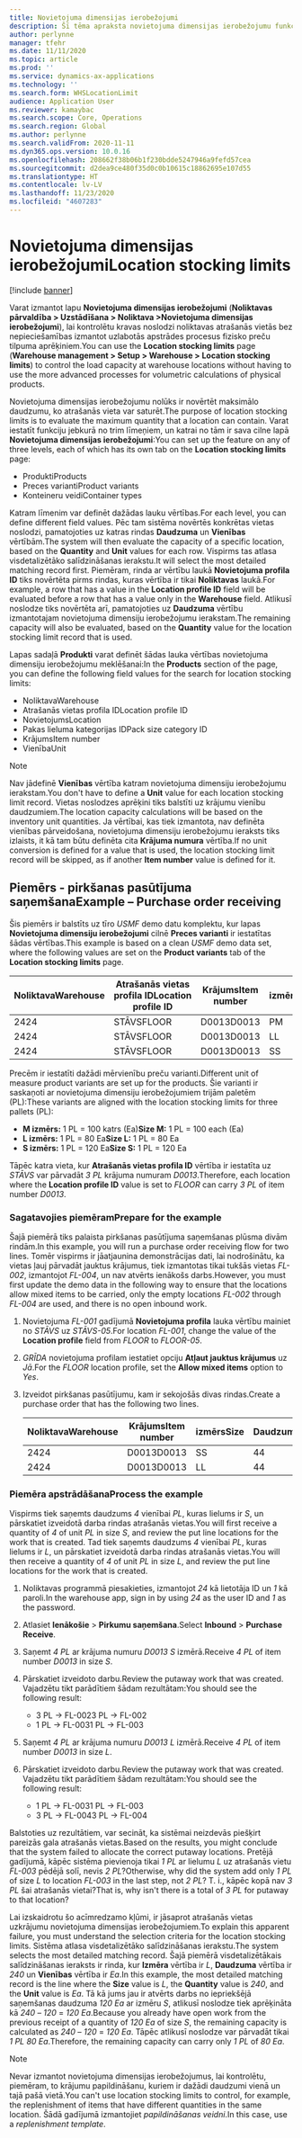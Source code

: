 ```yaml
---
title: Novietojuma dimensijas ierobežojumi
description: Šī tēma apraksta novietojuma dimensijas ierobežojumu funkcionalitāti.
author: perlynne
manager: tfehr
ms.date: 11/11/2020
ms.topic: article
ms.prod: ''
ms.service: dynamics-ax-applications
ms.technology: ''
ms.search.form: WHSLocationLimit
audience: Application User
ms.reviewer: kamaybac
ms.search.scope: Core, Operations
ms.search.region: Global
ms.author: perlynne
ms.search.validFrom: 2020-11-11
ms.dyn365.ops.version: 10.0.16
ms.openlocfilehash: 208662f38b06b1f230bdde5247946a9fefd57cea
ms.sourcegitcommit: d2dea9ce480f35d0c0b10615c18862695e107d55
ms.translationtype: HT
ms.contentlocale: lv-LV
ms.lasthandoff: 11/23/2020
ms.locfileid: "4607283"
---
```

# <a name="location-stocking-limits"></a><span data-ttu-id="d3a2c-103">Novietojuma dimensijas ierobežojumi</span><span class="sxs-lookup"><span data-stu-id="d3a2c-103">Location stocking limits</span></span>

[!include [banner](../includes/banner.md)]

<span data-ttu-id="d3a2c-104">Varat izmantot lapu **Novietojuma dimensijas ierobežojumi** (**Noliktavas pārvaldība \> Uzstādīšana \> Noliktava \>Novietojuma dimensijas ierobežojumi**), lai kontrolētu kravas noslodzi noliktavas atrašanās vietās bez nepieciešamības izmantot uzlabotās apstrādes procesus fizisko preču tilpuma aprēķiniem.</span><span class="sxs-lookup"><span data-stu-id="d3a2c-104">You can use the **Location stocking limits** page (**Warehouse management \> Setup \> Warehouse \> Location stocking limits**) to control the load capacity at warehouse locations without having to use the more advanced processes for volumetric calculations of physical products.</span></span>

<span data-ttu-id="d3a2c-105">Novietojuma dimensijas ierobežojumu nolūks ir novērtēt maksimālo daudzumu, ko atrašanās vieta var saturēt.</span><span class="sxs-lookup"><span data-stu-id="d3a2c-105">The purpose of location stocking limits is to evaluate the maximum quantity that a location can contain.</span></span> <span data-ttu-id="d3a2c-106">Varat iestatīt funkciju jebkurā no trim līmeņiem, un katrai no tām ir sava cilne lapā **Novietojuma dimensijas ierobežojumi**:</span><span class="sxs-lookup"><span data-stu-id="d3a2c-106">You can set up the feature on any of three levels, each of which has its own tab on the **Location stocking limits** page:</span></span>

- <span data-ttu-id="d3a2c-107">Produkti</span><span class="sxs-lookup"><span data-stu-id="d3a2c-107">Products</span></span>
- <span data-ttu-id="d3a2c-108">Preces varianti</span><span class="sxs-lookup"><span data-stu-id="d3a2c-108">Product variants</span></span>
- <span data-ttu-id="d3a2c-109">Konteineru veidi</span><span class="sxs-lookup"><span data-stu-id="d3a2c-109">Container types</span></span>

<span data-ttu-id="d3a2c-110">Katram līmenim var definēt dažādas lauku vērtības.</span><span class="sxs-lookup"><span data-stu-id="d3a2c-110">For each level, you can define different field values.</span></span> <span data-ttu-id="d3a2c-111">Pēc tam sistēma novērtēs konkrētas vietas noslodzi, pamatojoties uz katras rindas **Daudzuma** un **Vienības** vērtībām.</span><span class="sxs-lookup"><span data-stu-id="d3a2c-111">The system will then evaluate the capacity of a specific location, based on the **Quantity** and **Unit** values for each row.</span></span> <span data-ttu-id="d3a2c-112">Vispirms tas atlasa visdetalizētāko salīdzināšanas ierakstu.</span><span class="sxs-lookup"><span data-stu-id="d3a2c-112">It will select the most detailed matching record first.</span></span> <span data-ttu-id="d3a2c-113">Piemēram, rinda ar vērtību laukā **Novietojuma profila ID** tiks novērtēta pirms rindas, kuras vērtība ir tikai **Noliktavas** laukā.</span><span class="sxs-lookup"><span data-stu-id="d3a2c-113">For example, a row that has a value in the **Location profile ID** field will be evaluated before a row that has a value only in the **Warehouse** field.</span></span> <span data-ttu-id="d3a2c-114">Atlikusī noslodze tiks novērtēta arī, pamatojoties uz **Daudzuma** vērtību izmantotajam novietojuma dimensiju ierobežojumu ierakstam.</span><span class="sxs-lookup"><span data-stu-id="d3a2c-114">The remaining capacity will also be evaluated, based on the **Quantity** value for the location stocking limit record that is used.</span></span>

<span data-ttu-id="d3a2c-115">Lapas sadaļā **Produkti** varat definēt šādas lauka vērtības novietojuma dimensiju ierobežojumu meklēšanai:</span><span class="sxs-lookup"><span data-stu-id="d3a2c-115">In the **Products** section of the page, you can define the following field values for the search for location stocking limits:</span></span>

- <span data-ttu-id="d3a2c-116">Noliktava</span><span class="sxs-lookup"><span data-stu-id="d3a2c-116">Warehouse</span></span>
- <span data-ttu-id="d3a2c-117">Atrašanās vietas profila ID</span><span class="sxs-lookup"><span data-stu-id="d3a2c-117">Location profile ID</span></span>
- <span data-ttu-id="d3a2c-118">Novietojums</span><span class="sxs-lookup"><span data-stu-id="d3a2c-118">Location</span></span>
- <span data-ttu-id="d3a2c-119">Pakas lieluma kategorijas ID</span><span class="sxs-lookup"><span data-stu-id="d3a2c-119">Pack size category ID</span></span>
- <span data-ttu-id="d3a2c-120">Krājums</span><span class="sxs-lookup"><span data-stu-id="d3a2c-120">Item number</span></span>
- <span data-ttu-id="d3a2c-121">Vienība</span><span class="sxs-lookup"><span data-stu-id="d3a2c-121">Unit</span></span>

> [!NOTE]
> <span data-ttu-id="d3a2c-122">Nav jādefinē **Vienības** vērtība katram novietojuma dimensiju ierobežojumu ierakstam.</span><span class="sxs-lookup"><span data-stu-id="d3a2c-122">You don't have to define a **Unit** value for each location stocking limit record.</span></span> <span data-ttu-id="d3a2c-123">Vietas noslodzes aprēķini tiks balstīti uz krājumu vienību daudzumiem.</span><span class="sxs-lookup"><span data-stu-id="d3a2c-123">The location capacity calculations will be based on the inventory unit quantities.</span></span> <span data-ttu-id="d3a2c-124">Ja vērtībai, kas tiek izmantota, nav definēta vienības pārveidošana, novietojuma dimensiju ierobežojumu ieraksts tiks izlaists, it kā tam būtu definēta cita **Krājuma numura** vērtība.</span><span class="sxs-lookup"><span data-stu-id="d3a2c-124">If no unit conversion is defined for a value that is used, the location stocking limit record will be skipped, as if another **Item number** value is defined for it.</span></span>

## <a name="example--purchase-order-receiving"></a><span data-ttu-id="d3a2c-125">Piemērs - pirkšanas pasūtījuma saņemšana</span><span class="sxs-lookup"><span data-stu-id="d3a2c-125">Example – Purchase order receiving</span></span>

<span data-ttu-id="d3a2c-126">Šis piemērs ir balstīts uz tīro *USMF* demo datu komplektu, kur lapas **Novietojuma dimensiju ierobežojumi** cilnē **Preces varianti** ir iestatītas šādas vērtības.</span><span class="sxs-lookup"><span data-stu-id="d3a2c-126">This example is based on a clean *USMF* demo data set, where the following values are set on the **Product variants** tab of the **Location stocking limits** page.</span></span>

| <span data-ttu-id="d3a2c-127">Noliktava</span><span class="sxs-lookup"><span data-stu-id="d3a2c-127">Warehouse</span></span> | <span data-ttu-id="d3a2c-128">Atrašanās vietas profila ID</span><span class="sxs-lookup"><span data-stu-id="d3a2c-128">Location profile ID</span></span> | <span data-ttu-id="d3a2c-129">Krājums</span><span class="sxs-lookup"><span data-stu-id="d3a2c-129">Item number</span></span> | <span data-ttu-id="d3a2c-130">izmērs</span><span class="sxs-lookup"><span data-stu-id="d3a2c-130">Size</span></span> | <span data-ttu-id="d3a2c-131">Daudzums</span><span class="sxs-lookup"><span data-stu-id="d3a2c-131">Quantity</span></span> | <span data-ttu-id="d3a2c-132">Vienība</span><span class="sxs-lookup"><span data-stu-id="d3a2c-132">Unit</span></span> |
|-----------|---------------------|-------------|------|----------|------|
| <span data-ttu-id="d3a2c-133">24</span><span class="sxs-lookup"><span data-stu-id="d3a2c-133">24</span></span>        | <span data-ttu-id="d3a2c-134">STĀVS</span><span class="sxs-lookup"><span data-stu-id="d3a2c-134">FLOOR</span></span>               | <span data-ttu-id="d3a2c-135">D0013</span><span class="sxs-lookup"><span data-stu-id="d3a2c-135">D0013</span></span>       | <span data-ttu-id="d3a2c-136">P</span><span class="sxs-lookup"><span data-stu-id="d3a2c-136">M</span></span>    | <span data-ttu-id="d3a2c-137">300</span><span class="sxs-lookup"><span data-stu-id="d3a2c-137">300</span></span>      | <span data-ttu-id="d3a2c-138">gab.</span><span class="sxs-lookup"><span data-stu-id="d3a2c-138">Ea</span></span>   |
| <span data-ttu-id="d3a2c-139">24</span><span class="sxs-lookup"><span data-stu-id="d3a2c-139">24</span></span>        | <span data-ttu-id="d3a2c-140">STĀVS</span><span class="sxs-lookup"><span data-stu-id="d3a2c-140">FLOOR</span></span>               | <span data-ttu-id="d3a2c-141">D0013</span><span class="sxs-lookup"><span data-stu-id="d3a2c-141">D0013</span></span>       | <span data-ttu-id="d3a2c-142">L</span><span class="sxs-lookup"><span data-stu-id="d3a2c-142">L</span></span>    | <span data-ttu-id="d3a2c-143">240</span><span class="sxs-lookup"><span data-stu-id="d3a2c-143">240</span></span>      | <span data-ttu-id="d3a2c-144">gab.</span><span class="sxs-lookup"><span data-stu-id="d3a2c-144">Ea</span></span>   |
| <span data-ttu-id="d3a2c-145">24</span><span class="sxs-lookup"><span data-stu-id="d3a2c-145">24</span></span>        | <span data-ttu-id="d3a2c-146">STĀVS</span><span class="sxs-lookup"><span data-stu-id="d3a2c-146">FLOOR</span></span>               | <span data-ttu-id="d3a2c-147">D0013</span><span class="sxs-lookup"><span data-stu-id="d3a2c-147">D0013</span></span>       | <span data-ttu-id="d3a2c-148">S</span><span class="sxs-lookup"><span data-stu-id="d3a2c-148">S</span></span>    | <span data-ttu-id="d3a2c-149">360</span><span class="sxs-lookup"><span data-stu-id="d3a2c-149">360</span></span>      | <span data-ttu-id="d3a2c-150">gab.</span><span class="sxs-lookup"><span data-stu-id="d3a2c-150">Ea</span></span>   |

<span data-ttu-id="d3a2c-151">Precēm ir iestatīti dažādi mērvienību preču varianti.</span><span class="sxs-lookup"><span data-stu-id="d3a2c-151">Different unit of measure product variants are set up for the products.</span></span> <span data-ttu-id="d3a2c-152">Šie varianti ir saskaņoti ar novietojuma dimensiju ierobežojumiem trijām paletēm (PL):</span><span class="sxs-lookup"><span data-stu-id="d3a2c-152">These variants are aligned with the location stocking limits for three pallets (PL):</span></span>

- <span data-ttu-id="d3a2c-153">**M izmērs:** 1 PL = 100 katrs (Ea)</span><span class="sxs-lookup"><span data-stu-id="d3a2c-153">**Size M:** 1 PL = 100 each (Ea)</span></span>
- <span data-ttu-id="d3a2c-154">**L izmērs:** 1 PL = 80 Ea</span><span class="sxs-lookup"><span data-stu-id="d3a2c-154">**Size L:** 1 PL = 80 Ea</span></span>
- <span data-ttu-id="d3a2c-155">**S izmērs:** 1 PL = 120 Ea</span><span class="sxs-lookup"><span data-stu-id="d3a2c-155">**Size S:** 1 PL = 120 Ea</span></span>

<span data-ttu-id="d3a2c-156">Tāpēc katra vieta, kur **Atrašanās vietas profila ID** vērtība ir iestatīta uz *STĀVS* var pārvadāt *3* *PL* krājuma numuram *D0013*.</span><span class="sxs-lookup"><span data-stu-id="d3a2c-156">Therefore, each location where the **Location profile ID** value is set to *FLOOR* can carry *3* *PL* of item number *D0013*.</span></span>

### <a name="prepare-for-the-example"></a><span data-ttu-id="d3a2c-157">Sagatavojies piemēram</span><span class="sxs-lookup"><span data-stu-id="d3a2c-157">Prepare for the example</span></span>

<span data-ttu-id="d3a2c-158">Šajā piemērā tiks palaista pirkšanas pasūtījuma saņemšanas plūsma divām rindām.</span><span class="sxs-lookup"><span data-stu-id="d3a2c-158">In this example, you will run a purchase order receiving flow for two lines.</span></span> <span data-ttu-id="d3a2c-159">Tomēr vispirms ir jāatjaunina demonstrācijas dati, lai nodrošinātu, ka vietas ļauj pārvadāt jauktus krājumus, tiek izmantotas tikai tukšās vietas *FL-002*, izmantojot *FL-004*, un nav atvērts ienākošs darbs.</span><span class="sxs-lookup"><span data-stu-id="d3a2c-159">However, you must first update the demo data in the following way to ensure that the locations allow mixed items to be carried, only the empty locations *FL-002* through *FL-004* are used, and there is no open inbound work.</span></span>

1. <span data-ttu-id="d3a2c-160">Novietojuma *FL-001* gadījumā **Novietojuma profila** lauka vērtību mainiet no *STĀVS* uz *STĀVS-05*.</span><span class="sxs-lookup"><span data-stu-id="d3a2c-160">For location *FL-001*, change the value of the **Location profile** field from *FLOOR* to *FLOOR-05*.</span></span>
1. <span data-ttu-id="d3a2c-161">*GRĪDA* novietojuma profilam iestatiet opciju **Atļaut jauktus krājumus** uz *Jā*.</span><span class="sxs-lookup"><span data-stu-id="d3a2c-161">For the *FLOOR* location profile, set the **Allow mixed items** option to *Yes*.</span></span>
1. <span data-ttu-id="d3a2c-162">Izveidot pirkšanas pasūtījumu, kam ir sekojošās divas rindas.</span><span class="sxs-lookup"><span data-stu-id="d3a2c-162">Create a purchase order that has the following two lines.</span></span>

    | <span data-ttu-id="d3a2c-163">Noliktava</span><span class="sxs-lookup"><span data-stu-id="d3a2c-163">Warehouse</span></span> | <span data-ttu-id="d3a2c-164">Krājums</span><span class="sxs-lookup"><span data-stu-id="d3a2c-164">Item number</span></span> | <span data-ttu-id="d3a2c-165">izmērs</span><span class="sxs-lookup"><span data-stu-id="d3a2c-165">Size</span></span> | <span data-ttu-id="d3a2c-166">Daudzums</span><span class="sxs-lookup"><span data-stu-id="d3a2c-166">Quantity</span></span> | <span data-ttu-id="d3a2c-167">Vienība</span><span class="sxs-lookup"><span data-stu-id="d3a2c-167">Unit</span></span> |
    |-----------|-------------|------|----------|------|
    | <span data-ttu-id="d3a2c-168">24</span><span class="sxs-lookup"><span data-stu-id="d3a2c-168">24</span></span>        | <span data-ttu-id="d3a2c-169">D0013</span><span class="sxs-lookup"><span data-stu-id="d3a2c-169">D0013</span></span>       | <span data-ttu-id="d3a2c-170">S</span><span class="sxs-lookup"><span data-stu-id="d3a2c-170">S</span></span>    | <span data-ttu-id="d3a2c-171">4</span><span class="sxs-lookup"><span data-stu-id="d3a2c-171">4</span></span>        | <span data-ttu-id="d3a2c-172">PL</span><span class="sxs-lookup"><span data-stu-id="d3a2c-172">PL</span></span>   |
    | <span data-ttu-id="d3a2c-173">24</span><span class="sxs-lookup"><span data-stu-id="d3a2c-173">24</span></span>        | <span data-ttu-id="d3a2c-174">D0013</span><span class="sxs-lookup"><span data-stu-id="d3a2c-174">D0013</span></span>       | <span data-ttu-id="d3a2c-175">L</span><span class="sxs-lookup"><span data-stu-id="d3a2c-175">L</span></span>    | <span data-ttu-id="d3a2c-176">4</span><span class="sxs-lookup"><span data-stu-id="d3a2c-176">4</span></span>        | <span data-ttu-id="d3a2c-177">PL</span><span class="sxs-lookup"><span data-stu-id="d3a2c-177">PL</span></span>   |

### <a name="process-the-example"></a><span data-ttu-id="d3a2c-178">Piemēra apstrādāšana</span><span class="sxs-lookup"><span data-stu-id="d3a2c-178">Process the example</span></span>

<span data-ttu-id="d3a2c-179">Vispirms tiek saņemts daudzums *4* vienībai *PL*, kuras lielums ir *S*, un pārskatiet izveidotā darba rindas atrašanās vietas.</span><span class="sxs-lookup"><span data-stu-id="d3a2c-179">You will first receive a quantity of *4* of unit *PL* in size *S*, and review the put line locations for the work that is created.</span></span> <span data-ttu-id="d3a2c-180">Tad tiek saņemts daudzums *4* vienībai *PL*, kuras lielums ir *L*, un pārskatiet izveidotā darba rindas atrašanās vietas.</span><span class="sxs-lookup"><span data-stu-id="d3a2c-180">You will then receive a quantity of *4* of unit *PL* in size *L*, and review the put line locations for the work that is created.</span></span>

1. <span data-ttu-id="d3a2c-181">Noliktavas programmā piesakieties, izmantojot *24* kā lietotāja ID un *1* kā paroli.</span><span class="sxs-lookup"><span data-stu-id="d3a2c-181">In the warehouse app, sign in by using *24* as the user ID and *1* as the password.</span></span>
1. <span data-ttu-id="d3a2c-182">Atlasiet **Ienākošie** \> **Pirkumu saņemšana**.</span><span class="sxs-lookup"><span data-stu-id="d3a2c-182">Select **Inbound** \> **Purchase Receive**.</span></span>
1. <span data-ttu-id="d3a2c-183">Saņemt *4* *PL* ar krājuma numuru *D0013* *S* izmērā.</span><span class="sxs-lookup"><span data-stu-id="d3a2c-183">Receive *4* *PL* of item number *D0013* in size *S*.</span></span>
1. <span data-ttu-id="d3a2c-184">Pārskatiet izveidoto darbu.</span><span class="sxs-lookup"><span data-stu-id="d3a2c-184">Review the putaway work that was created.</span></span> <span data-ttu-id="d3a2c-185">Vajadzētu tikt parādītiem šādam rezultātam:</span><span class="sxs-lookup"><span data-stu-id="d3a2c-185">You should see the following result:</span></span>

    - <span data-ttu-id="d3a2c-186">3 PL -\> FL-002</span><span class="sxs-lookup"><span data-stu-id="d3a2c-186">3 PL -\> FL-002</span></span>
    - <span data-ttu-id="d3a2c-187">1 PL -\> FL-003</span><span class="sxs-lookup"><span data-stu-id="d3a2c-187">1 PL -\> FL-003</span></span>

1. <span data-ttu-id="d3a2c-188">Saņemt *4* *PL* ar krājuma numuru *D0013* *L* izmērā.</span><span class="sxs-lookup"><span data-stu-id="d3a2c-188">Receive *4* *PL* of item number *D0013* in size *L*.</span></span>
1. <span data-ttu-id="d3a2c-189">Pārskatiet izveidoto darbu.</span><span class="sxs-lookup"><span data-stu-id="d3a2c-189">Review the putaway work that was created.</span></span> <span data-ttu-id="d3a2c-190">Vajadzētu tikt parādītiem šādam rezultātam:</span><span class="sxs-lookup"><span data-stu-id="d3a2c-190">You should see the following result:</span></span>

    - <span data-ttu-id="d3a2c-191">1 PL -\> FL-003</span><span class="sxs-lookup"><span data-stu-id="d3a2c-191">1 PL -\> FL-003</span></span>
    - <span data-ttu-id="d3a2c-192">3 PL -\> FL-004</span><span class="sxs-lookup"><span data-stu-id="d3a2c-192">3 PL -\> FL-004</span></span>

<span data-ttu-id="d3a2c-193">Balstoties uz rezultātiem, var secināt, ka sistēmai neizdevās piešķirt pareizās gala atrašanās vietas.</span><span class="sxs-lookup"><span data-stu-id="d3a2c-193">Based on the results, you might conclude that the system failed to allocate the correct putaway locations.</span></span> <span data-ttu-id="d3a2c-194">Pretējā gadījumā, kāpēc sistēma pievienoja tikai *1* *PL* ar lielumu *L* uz atrašanās vietu *FL-003* pēdējā solī, nevis *2* *PL*?</span><span class="sxs-lookup"><span data-stu-id="d3a2c-194">Otherwise, why did the system add only *1* *PL* of size *L* to location *FL-003* in the last step, not *2* *PL*?</span></span> <span data-ttu-id="d3a2c-195">T. i., kāpēc kopā nav *3* *PL* šai atrašanās vietai?</span><span class="sxs-lookup"><span data-stu-id="d3a2c-195">That is, why isn't there is a total of *3* *PL* for putaway to that location?</span></span>

<span data-ttu-id="d3a2c-196">Lai izskaidrotu šo acīmredzamo kļūmi, ir jāsaprot atrašanās vietas uzkrājumu novietojuma dimensijas ierobežojumiem.</span><span class="sxs-lookup"><span data-stu-id="d3a2c-196">To explain this apparent failure, you must understand the selection criteria for the location stocking limits.</span></span> <span data-ttu-id="d3a2c-197">Sistēma atlasa visdetalizētāko salīdzināšanas ierakstu.</span><span class="sxs-lookup"><span data-stu-id="d3a2c-197">The system selects the most detailed matching record.</span></span> <span data-ttu-id="d3a2c-198">Šajā piemērā visdetalizētākais salīdzināšanas ieraksts ir rinda, kur **Izmēra** vērtība ir *L*, **Daudzuma** vērtība ir *240* un **Vienības** vērtība ir *Ea*.</span><span class="sxs-lookup"><span data-stu-id="d3a2c-198">In this example, the most detailed matching record is the line where the **Size** value is *L*, the **Quantity** value is *240*, and the **Unit** value is *Ea*.</span></span> <span data-ttu-id="d3a2c-199">Tā kā jums jau ir atvērts darbs no iepriekšējā saņemšanas daudzuma *120* *Ea* ar izmēru *S*, atlikusī noslodze tiek aprēķināta kā *240* – *120* = *120* *Ea*.</span><span class="sxs-lookup"><span data-stu-id="d3a2c-199">Because you already have open work from the previous receipt of a quantity of *120* *Ea* of size *S*, the remaining capacity is calculated as *240* – *120* = *120* *Ea*.</span></span> <span data-ttu-id="d3a2c-200">Tāpēc atlikusī noslodze var pārvadāt tikai *1* *PL* *80* *Ea*.</span><span class="sxs-lookup"><span data-stu-id="d3a2c-200">Therefore, the remaining capacity can carry only *1* *PL* of *80* *Ea*.</span></span>

> [!NOTE]
> <span data-ttu-id="d3a2c-201">Nevar izmantot novietojuma dimensijas ierobežojumus, lai kontrolētu, piemēram, to krājumu papildināšanu, kuriem ir dažādi daudzumi vienā un tajā pašā vietā.</span><span class="sxs-lookup"><span data-stu-id="d3a2c-201">You can't use location stocking limits to control, for example, the replenishment of items that have different quantities in the same location.</span></span> <span data-ttu-id="d3a2c-202">Šādā gadījumā izmantojiet *papildināšanas veidni*.</span><span class="sxs-lookup"><span data-stu-id="d3a2c-202">In this case, use a *replenishment template*.</span></span>
